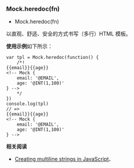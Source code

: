### Mock.heredoc(fn)

* Mock.heredoc(fn)

以直观、舒适、安全的方式书写（多行）HTML 模板。

**使用示例**如下所示：

    var tpl = Mock.heredoc(function() {
        /*!
    {{email}}{{age}}
    <!-- Mock { 
        email: '@EMAIL',
        age: '@INT(1,100)'
    } -->
        */
    })
    console.log(tpl)
    // =>
    {{email}}{{age}}
    <!-- Mock { 
        email: '@EMAIL',
        age: '@INT(1,100)'
    } -->

**相关阅读**

* [Creating multiline strings in JavaScript](http://stackoverflow.com/questions/805107/creating-multiline-strings-in-javascript)、